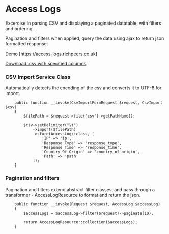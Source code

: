 # Access Logs

Excercise in parsing CSV and displaying a paginated datatable, with filters and ordering.

Pagination and filters when applied, query the data using ajax to return json formatted response.

Demo [https://access-logs.richpeers.co.uk]

[Download .csv with specified columns](https://access-logs.richpeers.co.uk/testdata.csv)

### CSV Import Service Class
Automatically detects the encoding of the csv and converts it to UTF-8 for import.

```
    public function __invoke(CsvImportFormRequest $request, CsvImport $csv)
    {
        $filePath = $request->file('csv')->getPathName();

        $csv->setDelimiter("\t")
            ->import($filePath)
            ->store(AccessLog::class, [
                'IP' => 'ip',
                'Response Type' => 'response_type',
                'Response Time' => 'response_time',
                'Country Of Origin' => 'country_of_origin',
                'Path' => 'path'
            ]);
    }
```

### Pagination and filters
Pagination and filters extend abstract filter classes, and pass through a transformer - AccessLogResource to format and return the json. 
```
    public function __invoke(Request $request, AccessLog $accessLog)
    {
        $accessLogs = $accessLog->filter($request)->paginate(10);

        return AccessLogResource::collection($accessLogs);
    }
```
